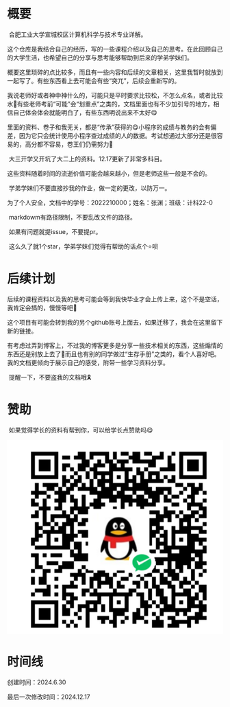 # 概要

​	合肥工业大学宣城校区计算机科学与技术专业详解。

​	这个仓库是我结合自己的经历，写的一些课程介绍以及自己的思考。在此回顾自己的大学生活，也希望自己的分享与思考能够帮助到后来的学弟学妹们。

​	概要这里琐碎的点比较多，而且有一些内容和后续的文章相关，这里我暂时就放到一起写了。有些东西看上去可能会有些“突兀”，后续会重新写的。

​	我说老师好或者神中神什么的，可能只是平时要求比较松，不怎么点名，或者比较水🤣有些老师考前“可能”会“划重点”之类的，文档里面也有不少加引号的地方，相信自己体会体会就能明白了，有些东西明说出来不太好😋

​	里面的资料、卷子和我无关，都是“传承”获得的😋小程序的成绩与教务的会有偏差，因为它只会统计使用小程序查过成绩的人的数据。考试想通过大部分还是很容易的，高分都不容易，卷王们仍需努力🤣

​	大三开学又开坑了大二上的资料。12.17更新了非常多科目。

​	这些资料随着时间的流逝价值可能会越来越小，但是老师这些一般是不会的。

​	学弟学妹们不要直接抄我的作业，做一定的更改，以防万一。

​	为了个人安全，文档中的学号：2022210000；姓名：张渊；班级：计科22-0

​	markdowm有路径限制，不要乱改文件的路径。

​	如果有问题就提issue，不要提pr。

​	这么久了就1个star，学弟学妹们觉得有帮助的话点个⭐呗

# 后续计划

​	后续的课程资料以及我的思考可能会等到我快毕业才会上传上来，这个不是空话，我肯定会搞的，慢慢等吧🤣

​	这个项目有可能会转到我的另个github账号上面去，如果迁移了，我会在这里留下新的链接。

​	有考虑过弄到博客上，不过我的博客更多是分享一些技术相关的东西，这些煽情的东西还是别放上去了🤣而且也有别的同学做过“生存手册”之类的，看个人喜好吧。我的文档更倾向于展示自己的感受，附带一些学习资料分享。

​	提醒一下，不要盗我的文档哦🎗️

# 赞助

​	如果觉得学长的资料有帮到你，可以给学长点赞助吗😋

![image-20240710121744209](readme-assets/image-20240710121744209.png)

# 时间线

创建时间：2024.6.30

最后一次修改时间：2024.12.17

